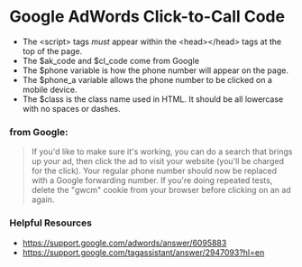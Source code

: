 # Google AdWords Click-to-Call Code

* The &lt;script&gt; tags *must* appear within the &lt;head&gt;&lt;/head&gt; tags at the top of the page.
* The $ak_code and $cl_code come from Google
* The $phone variable is how the phone number will appear on the page.
* The $phone_a variable allows the phone number to be clicked on a mobile device.
* The $class is the class name used in HTML. It should be all lowercase with no spaces or dashes.

### from Google:
> If you'd like to make sure it's working, you can do a search that brings up your ad, then click the ad to visit your website (you'll be charged for the click). Your regular phone number should now be replaced with a Google forwarding number. If you're doing repeated tests, delete the "gwcm" cookie from your browser before clicking on an ad again.

### Helpful Resources
* https://support.google.com/adwords/answer/6095883
* https://support.google.com/tagassistant/answer/2947093?hl=en